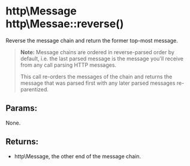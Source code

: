 # http\Message http\Messae::reverse()

Reverse the message chain and return the former top-most message.

> **Note:** Message chains are ordered in reverse-parsed order by default, i.e. the last parsed message is the message you'll receive from any call parsing HTTP messages.
>
> This call re-orders the messages of the chain and returns the message that was parsed first with any later parsed messages re-parentized.

## Params:

None.

## Returns:

* http\Message, the other end of the message chain.
